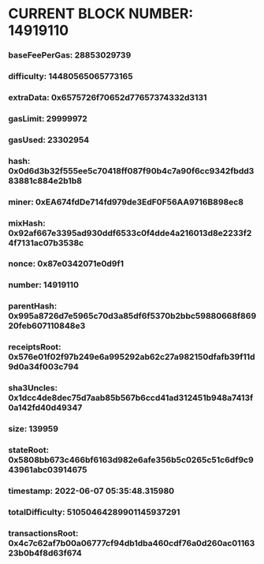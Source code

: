 # CURRENT BLOCK NUMBER: 14919110

### baseFeePerGas: 28853029739
### difficulty: 14480565065773165
### extraData: 0x6575726f70652d77657374332d3131
### gasLimit: 29999972
### gasUsed: 23302954
### hash: 0x0d6d3b32f555ee5c70418ff087f90b4c7a90f6cc9342fbdd383881c884e2b1b8
### miner: 0xEA674fdDe714fd979de3EdF0F56AA9716B898ec8
### mixHash: 0x92af667e3395ad930ddf6533c0f4dde4a216013d8e2233f24f7131ac07b3538c
### nonce: 0x87e0342071e0d9f1
### number: 14919110
### parentHash: 0x995a8726d7e5965c70d3a85df6f5370b2bbc59880668f86920feb607110848e3
### receiptsRoot: 0x576e01f02f97b249e6a995292ab62c27a982150dfafb39f11d9d0a34f003c794
### sha3Uncles: 0x1dcc4de8dec75d7aab85b567b6ccd41ad312451b948a7413f0a142fd40d49347
### size: 139959
### stateRoot: 0x5808bb673c466bf6163d982e6afe356b5c0265c51c6df9c943961abc03914675
### timestamp: 2022-06-07 05:35:48.315980
### totalDifficulty: 51050464289901145937291
### transactionsRoot: 0x4c7c62af7b00a06777cf94db1dba460cdf76a0d260ac0116323b0b4f8d63f674
